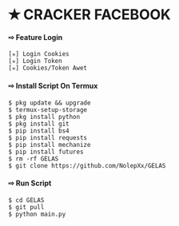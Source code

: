 # ✭ CRACKER FACEBOOK 

#### ⇨  Feature Login
```
[✯] Login Cookies  
[✯] Login Token  
[✯] Cookies/Token Awet  
```
#### ⇨  Install Script On Termux
```
$ pkg update && upgrade  
$ termux-setup-storage  
$ pkg install python  
$ pkg install git  
$ pip install bs4  
$ pip install requests  
$ pip install mechanize  
$ pip install futures  
$ rm -rf GELAS  
$ git clone https://github.com/NolepXx/GELAS
```
#### ⇨  Run Script
```
$ cd GELAS
$ git pull  
$ python main.py  
```
